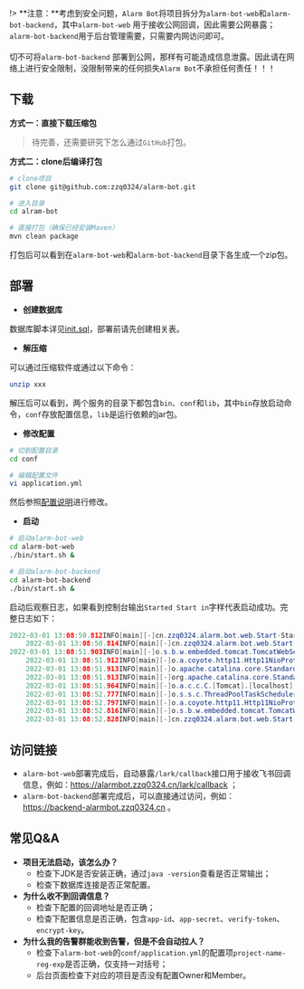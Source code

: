!> **注意：**考虑到安全问题，`Alarm Bot`将项目拆分为`alarm-bot-web`和`alarm-bot-backend`，其中`alarm-bot-web`
用于接收公网回调，因此需要公网暴露；`alarm-bot-backend`用于后台管理需要，只需要内网访问即可。<br/><br/>切不可将`alarm-bot-backend`
部署到公网，那样有可能造成信息泄露。因此请在网络上进行安全限制，没限制带来的任何损失`Alarm Bot`不承担任何责任！！！

## 下载

**方式一：直接下载压缩包**

> 待完善，还需要研究下怎么通过`GitHub`打包。

**方式二：clone后编译打包**

```bash
# clone项目
git clone git@github.com:zzq0324/alarm-bot.git

# 进入目录
cd alram-bot

# 直接打包（确保已经安装Maven）
mvn clean package
```

打包后可以看到在`alarm-bot-web`和`alarm-bot-backend`目录下各生成一个zip包。

## 部署

* **创建数据库**

数据库脚本详见[init.sql](init.sql)，部署前请先创建相关表。

* **解压缩**

可以通过压缩软件或通过以下命令：

```bash
unzip xxx
```

解压后可以看到，两个服务的目录下都包含`bin`、`conf`和`lib`，其中`bin`存放启动命令，`conf`存放配置信息，`lib`是运行依赖的jar包。

* **修改配置**

```bash
# 切到配置目录
cd conf

# 编辑配置文件
vi application.yml

```

然后参照[配置说明](/config-desc)进行修改。

* **启动**

```bash
# 启动alarm-bot-web
cd alarm-bot-web
./bin/start.sh &

# 启动alarm-bot-backend
cd alarm-bot-backend
./bin/start.sh &
```

启动后观察日志，如果看到控制台输出`Started Start in`字样代表启动成功。完整日志如下：

```java
2022-03-01 13:08:50.812INFO[main][-]cn.zzq0324.alarm.bot.web.Start-Starting Start v1.1.0on VM-0-11-ubuntu with PID 5354(/home/ubuntu/alarm-bot-web/lib/alarm-bo t-web-1.1.0.jar started by ubuntu in/home/ubuntu/alarm-bot-web)
    2022-03-01 13:08:50.814INFO[main][-]cn.zzq0324.alarm.bot.web.Start-No active profile set,falling back to default profiles:default
2022-03-01 13:08:51.903INFO[main][-]o.s.b.w.embedded.tomcat.TomcatWebServer-Tomcat initialized with port(s):8888(http)
    2022-03-01 13:08:51.912INFO[main][-]o.a.coyote.http11.Http11NioProtocol-Initializing ProtocolHandler["http-nio-8888"]
    2022-03-01 13:08:51.913INFO[main][-]o.apache.catalina.core.StandardService-Starting service[Tomcat]
    2022-03-01 13:08:51.913INFO[main][-]org.apache.catalina.core.StandardEngine-Starting Servlet engine:[Apache Tomcat/9.0.36]
    2022-03-01 13:08:51.964INFO[main][-]o.a.c.c.C.[Tomcat].[localhost].[/]-Initializing Spring embedded WebApplicationContext 2022-03-01 13:08:51.965INFO[main][-]w.s.c.ServletWebServerApplicationContext-Root WebApplicationContext:initialization completed in 1107ms 2022-03-01 13:08:52.465WARN[main][-]c.b.m.core.metadata.TableInfoHelper-Can not find table primary key in Class:"cn.zzq0324.alarm.bot.core.entity.Lock". 2022-03-01 13:08:52.508INFO[main][-]c.z.a.b.core.spring.SpringContextHolder-set applicationContext to SpringContextHolder successfully. 2022-03-01 13:08:52.612INFO[main][-]o.s.s.concurrent.ThreadPoolTaskExecutor-Initializing ExecutorService'applicationTaskExecutor'
    2022-03-01 13:08:52.777INFO[main][-]o.s.s.c.ThreadPoolTaskScheduler-Initializing ExecutorService'taskScheduler'
    2022-03-01 13:08:52.797INFO[main][-]o.a.coyote.http11.Http11NioProtocol-Starting ProtocolHandler["http-nio-8888"]
    2022-03-01 13:08:52.816INFO[main][-]o.s.b.w.embedded.tomcat.TomcatWebServer-Tomcat started on port(s):8888(http)with context path''
    2022-03-01 13:08:52.828INFO[main][-]cn.zzq0324.alarm.bot.web.Start-Started Start in2.433seconds(JVM running for 2.73)
```

## 访问链接

- `alarm-bot-web`部署完成后，自动暴露`/lark/callback`接口用于接收飞书回调信息，例如：https://alarmbot.zzq0324.cn/lark/callback ；
- `alarm-bot-backend`部署完成后，可以直接通过访问，例如：https://backend-alarmbot.zzq0324.cn 。

## 常见Q&A

- **项目无法启动，该怎么办？**
    - 检查下JDK是否安装正确，通过`java -version`查看是否正常输出；
    - 检查下数据库连接是否正常配置。
- **为什么收不到回调信息？**
    - 检查下配置的回调地址是否正确；
    - 检查下配置信息是否正确，包含`app-id`、`app-secret`、`verify-token`、`encrypt-key`。
- **为什么我的告警群能收到告警，但是不会自动拉人？**
    - 检查下`alarm-bot-web`的`conf/application.yml`的配置项`project-name-reg-exp`是否正确，仅支持一对括号；
    - 后台页面检查下对应的项目是否没有配置Owner和Member。
